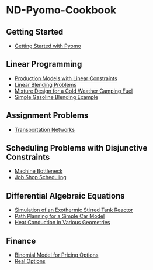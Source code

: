 # ND-Pyomo-Cookbook


## Getting Started

* [Getting Started with Pyomo](notebooks/Getting_Started_with_Pyomo.ipynb)

## Linear Programming

* [Production Models with Linear Constraints](notebooks/lp/Production_Models_with_Linear_Constraints.ipynb)
* [Linear Blending Problems](notebooks/lp/Linear_Blending_Problem.ipynb)
* [Mixture Design for a Cold Weather Camping Fuel](notebooks/lp/Mixture_Design_Cold_Weather_Fuel.ipynb)
* [Simple Gasoline Blending Example](notebooks/lp/Gasoline_Blending.ipynb)

## Assignment Problems

* [Transportation Networks](notebooks/lp/Transportation_Networks.ipynb)

## Scheduling Problems with Disjunctive Constraints

* [Machine Bottleneck]()
* [Job Shop Scheduling]()


## Differential Algebraic Equations

* [Simulation of an Exothermic Stirred Tank Reactor]()
* [Path Planning for a Simple Car Model]()
* [Heat Conduction in Various Geometries]()

## Finance

* [Binomial Model for Pricing Options]()
* [Real Options]()
